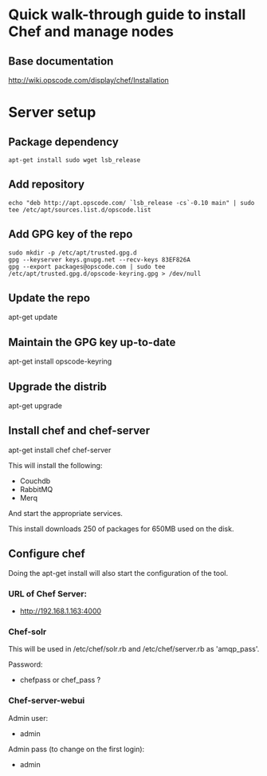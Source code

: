 # Quick walk-through guide to install Chef and manage nodes

## Base documentation
http://wiki.opscode.com/display/chef/Installation

# Server setup
## Package dependency
````
apt-get install sudo wget lsb_release
````
## Add repository
````
echo "deb http://apt.opscode.com/ `lsb_release -cs`-0.10 main" | sudo tee /etc/apt/sources.list.d/opscode.list
````
## Add GPG key of the repo
````
sudo mkdir -p /etc/apt/trusted.gpg.d
gpg --keyserver keys.gnupg.net --recv-keys 83EF826A
gpg --export packages@opscode.com | sudo tee /etc/apt/trusted.gpg.d/opscode-keyring.gpg > /dev/null
````

## Update the repo
apt-get update

## Maintain the GPG key up-to-date
apt-get install opscode-keyring

## Upgrade the distrib
apt-get upgrade

## Install chef and chef-server
apt-get install chef chef-server

This will install the following: 

- Couchdb
- RabbitMQ
- Merq

And start the appropriate services.

This install downloads 250 of packages for 650MB used on the disk.

## Configure chef
Doing the apt-get install will also start the configuration of the tool.

### URL of Chef Server:

- http://192.168.1.163:4000

### Chef-solr
This will be used in /etc/chef/solr.rb and /etc/chef/server.rb as 'amqp_pass'.

Password:

- chefpass or chef_pass ?

### Chef-server-webui
Admin user: 

- admin

Admin pass (to change on the first login): 

- admin 
